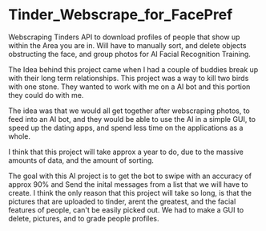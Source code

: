 # Tinder_Webscrape_for_FacePref
Webscraping Tinders API to download profiles of people that show up within the Area you are in. Will have to manually sort, and delete objects obstructing the face, and group photos for AI Facial Recognition Training. 


The Idea behind this project came when I had a couple of buddies break up with their long term relationships. This project was a way to kill two birds with one stone. They wanted to work with me on a AI bot and this portion they could do with me. 

The idea was that we would all get together after webscraping photos, to feed into an AI bot, and they would be able to use the AI in a simple GUI, to speed up the dating apps, and spend less time on the applications as a whole. 

I think that this project will take approx a year to do, due to the massive amounts of data, and the amount of sorting. 

The goal with this AI project is to get the bot to swipe with an accuracy of approx 90% and Send the inital messages from a list that we will have to create. I think the only reason that this project will take so long, is that the pictures that are uploaded to tinder, arent the greatest, and the facial features of people, can't be easily picked out. We had to make a GUI to delete, pictures, and to grade people profiles. 


